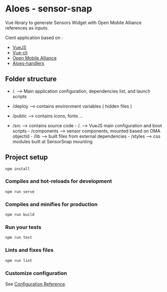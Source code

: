 # Aloes - sensor-snap

Vue library to generate Sensors Widget with Open Mobile Alliance references as inputs.

Cient application based on :

-   [VueJS](https://vuejs.org/)
-   [Vue-cli](https://cli.vuejs.org/)
-   [Open Mobile Alliance](http://www.openmobilealliance.org/wp/OMNA/LwM2M/LwM2MRegistry.html)
-   [Aloes-handlers](https://www.npmjs.com/package/aloes-handlers)

## Folder structure

-   /. --> Main application configuration, dependencies list, and launch scripts

-   /deploy --> contains environment variables ( hidden files )

-   /public --> contains icons, fonts ...

-   /src --> contains source code - /. --> VueJS main configuration and boot scripts - /components --> sensor components, mounted based on OMA objectId - /lib --> built files from external dependencies - /styles --> css modules built at SensorSnap mounting

## Project setup

```
npm install
```

### Compiles and hot-reloads for development

```
npm run serve
```

### Compiles and minifies for production

```
npm run build
```

### Run your tests

```
npm run test
```

### Lints and fixes files

```
npm run lint
```

### Customize configuration

See [Configuration Reference](https://cli.vuejs.org/config/).
